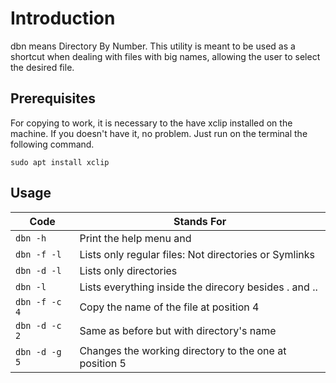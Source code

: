 # Introduction
dbn means Directory By Number. This utility is meant to be used as a shortcut when dealing with files with big names, allowing the user to select the desired file.
## Prerequisites

For copying to work, it is necessary to the have xclip installed on the machine. If you doesn't have it, no problem. Just run on the terminal the following command.
 
 `sudo apt install xclip`

## Usage

|  Code        |                Stands For                               |
| ------------ | ------------------------------------------------------- |
| `dbn -h`     |  Print the help menu and                                |
| `dbn -f -l`  |  Lists only regular files: Not directories or Symlinks  |
| `dbn -d -l`  |  Lists only directories                                 |
| `dbn -l` 	   |  Lists everything inside the direcory besides . and ..  |
| `dbn -f -c 4`|  Copy the name of the file at position 4                |
| `dbn -d -c 2`|  Same as before but with directory's name               | 
| `dbn -d -g 5`|  Changes the working directory to the one at position 5 |
